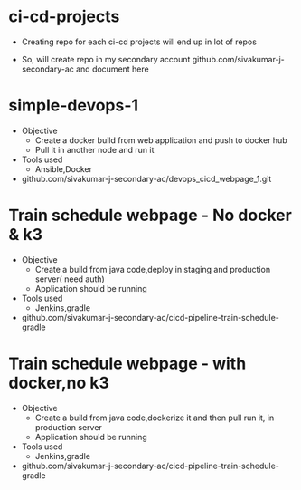 # ci-cd-projects

* Creating repo for each ci-cd projects will end up in lot of repos

* So, will create repo in my secondary account github.com/sivakumar-j-secondary-ac and document here

# simple-devops-1
 
  * Objective 
      * Create a docker build from web application and push to docker hub
      * Pull it in another node and run it
  * Tools used
      * Ansible,Docker
  * github.com/sivakumar-j-secondary-ac/devops_cicd_webpage_1.git
  
 # Train schedule webpage - No docker & k3
  
  * Objective
      * Create a build from java code,deploy in staging and production server( need auth)
      * Application should be running
  * Tools used
      * Jenkins,gradle
  * github.com/sivakumar-j-secondary-ac/cicd-pipeline-train-schedule-gradle
  
 # Train schedule webpage - with docker,no k3
   
  * Objective
      * Create a build from java code,dockerize it and then pull run it, in  production server
      * Application should be running
  * Tools used
      * Jenkins,gradle
  * github.com/sivakumar-j-secondary-ac/cicd-pipeline-train-schedule-gradle
  
  
  
